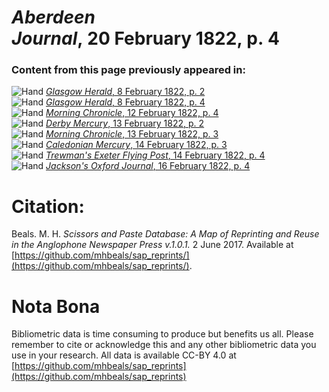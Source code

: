 # *Aberdeen Journal*, 20 February 1822, p. 4  
  
### Content from this page previously appeared in:  
![Hand](http://scissorsandpaste.net/wp-content/uploads/2017/06/smallhandpointer.png) [*Glasgow Herald*, 8 February 1822, p. 2](https://mhbeals.github.io/sap_html/Glasgow-Herald/Glasgow-Herald-8-February-1822-p-2)  
![Hand](http://scissorsandpaste.net/wp-content/uploads/2017/06/smallhandpointer.png) [*Glasgow Herald*, 8 February 1822, p. 4](https://mhbeals.github.io/sap_html/Glasgow-Herald/Glasgow-Herald-8-February-1822-p-4)  
![Hand](http://scissorsandpaste.net/wp-content/uploads/2017/06/smallhandpointer.png) [*Morning Chronicle*, 12 February 1822, p. 4](https://mhbeals.github.io/sap_html/Morning-Chronicle/Morning-Chronicle-12-February-1822-p-4)  
![Hand](http://scissorsandpaste.net/wp-content/uploads/2017/06/smallhandpointer.png) [*Derby Mercury*, 13 February 1822, p. 2](https://mhbeals.github.io/sap_html/Derby-Mercury/Derby-Mercury-13-February-1822-p-2)  
![Hand](http://scissorsandpaste.net/wp-content/uploads/2017/06/smallhandpointer.png) [*Morning Chronicle*, 13 February 1822, p. 3](https://mhbeals.github.io/sap_html/Morning-Chronicle/Morning-Chronicle-13-February-1822-p-3)  
![Hand](http://scissorsandpaste.net/wp-content/uploads/2017/06/smallhandpointer.png) [*Caledonian Mercury*, 14 February 1822, p. 3](https://mhbeals.github.io/sap_html/Caledonian-Mercury/Caledonian-Mercury-14-February-1822-p-3)  
![Hand](http://scissorsandpaste.net/wp-content/uploads/2017/06/smallhandpointer.png) [*Trewman's Exeter Flying Post*, 14 February 1822, p. 4](https://mhbeals.github.io/sap_html/Trewman's-Exeter-Flying-Post/Trewman's-Exeter-Flying-Post-14-February-1822-p-4)  
![Hand](http://scissorsandpaste.net/wp-content/uploads/2017/06/smallhandpointer.png) [*Jackson's Oxford Journal*, 16 February 1822, p. 4](https://mhbeals.github.io/sap_html/Jackson's-Oxford-Journal/Jackson's-Oxford-Journal-16-February-1822-p-4)  


# Citation: 

Beals. M. H. *Scissors and Paste Database: A Map of Reprinting and Reuse in the Anglophone Newspaper Press v.1.0.1.* 2 June 2017. Available at [https://github.com/mhbeals/sap_reprints/](https://github.com/mhbeals/sap_reprints/). 

# Nota Bona

Bibliometric data is time consuming to produce but benefits us all. Please remember to cite or acknowledge this and any other bibliometric data you use in your research. All data is available CC-BY 4.0 at [https://github.com/mhbeals/sap_reprints](https://github.com/mhbeals/sap_reprints)